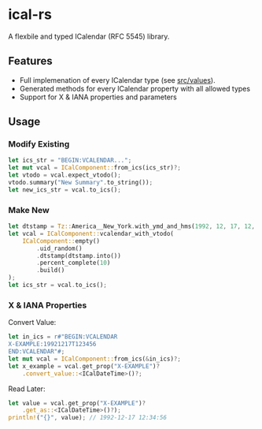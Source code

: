 # ical-rs

A flexbile and typed ICalendar (RFC 5545) library.

## Features

 - Full implemenation of every ICalendar type (see [src/values](src/values)).
 - Generated methods for every ICalendar property with all allowed types
 - Support for X & IANA properties and parameters

## Usage

### Modify Existing
```rust
let ics_str = "BEGIN:VCALENDAR...";
let mut vcal = ICalComponent::from_ics(ics_str)?;
let vtodo = vcal.expect_vtodo();
vtodo.summary("New Summary".to_string());
let new_ics_str = vcal.to_ics();
```

### Make New
```rust
let dtstamp = Tz::America__New_York.with_ymd_and_hms(1992, 12, 17, 12, 34, 56)?;
let vcal = ICalComponent::vcalendar_with_vtodo(
    ICalComponent::empty()
        .uid_random()
        .dtstamp(dtstamp.into())
        .percent_complete(10)
        .build()
);
let ics_str = vcal.to_ics();
```

### X & IANA Properties

Convert Value:
```rust
let in_ics = r#"BEGIN:VCALENDAR
X-EXAMPLE:19921217T123456
END:VCALENDAR"#;
let mut vcal = ICalComponent::from_ics(&in_ics)?;
let x_example = vcal.get_prop("X-EXAMPLE")?
    .convert_value::<ICalDateTime>()?;
```

Read Later:
```rust
let value = vcal.get_prop("X-EXAMPLE")?
    .get_as::<ICalDateTime>()?);
println!("{}", value); // 1992-12-17 12:34:56
```

